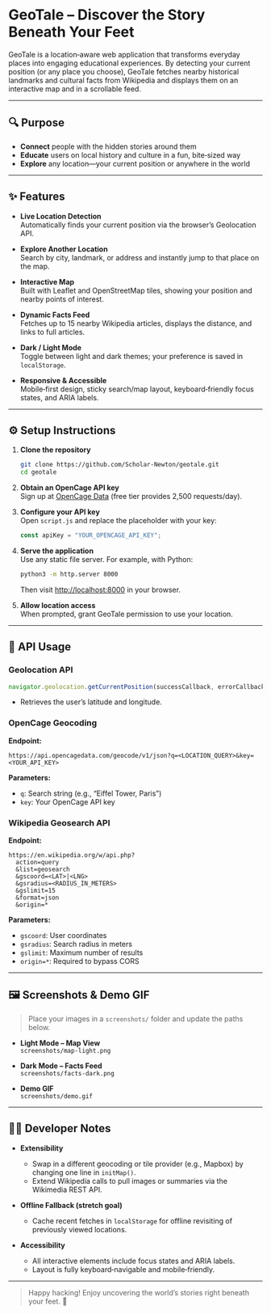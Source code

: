 # GeoTale – Discover the Story Beneath Your Feet

GeoTale is a location‑aware web application that transforms everyday places into engaging educational experiences. By detecting your current position (or any place you choose), GeoTale fetches nearby historical landmarks and cultural facts from Wikipedia and displays them on an interactive map and in a scrollable feed.

---

## 🔍 Purpose

- **Connect** people with the hidden stories around them  
- **Educate** users on local history and culture in a fun, bite‑sized way  
- **Explore** any location—your current position or anywhere in the world  

---

## ✨ Features

- **Live Location Detection**  
  Automatically finds your current position via the browser’s Geolocation API.

- **Explore Another Location**  
  Search by city, landmark, or address and instantly jump to that place on the map.

- **Interactive Map**  
  Built with Leaflet and OpenStreetMap tiles, showing your position and nearby points of interest.

- **Dynamic Facts Feed**  
  Fetches up to 15 nearby Wikipedia articles, displays the distance, and links to full articles.

- **Dark / Light Mode**  
  Toggle between light and dark themes; your preference is saved in `localStorage`.

- **Responsive & Accessible**  
  Mobile‑first design, sticky search/map layout, keyboard‑friendly focus states, and ARIA labels.

---

## ⚙️ Setup Instructions

1. **Clone the repository**  
   ```bash
   git clone https://github.com/Scholar-Newton/geotale.git
   cd geotale
   ```

2. **Obtain an OpenCage API key**  
   Sign up at [OpenCage Data](https://opencagedata.com) (free tier provides 2,500 requests/day).

3. **Configure your API key**  
   Open `script.js` and replace the placeholder with your key:
   ```js
   const apiKey = "YOUR_OPENCAGE_API_KEY";
   ```

4. **Serve the application**  
   Use any static file server. For example, with Python:
   ```bash
   python3 -m http.server 8000
   ```
   Then visit [http://localhost:8000](http://localhost:8000) in your browser.

5. **Allow location access**  
   When prompted, grant GeoTale permission to use your location.

---

## 📡 API Usage

### Geolocation API  
```js
navigator.geolocation.getCurrentPosition(successCallback, errorCallback);
```
- Retrieves the user’s latitude and longitude.

### OpenCage Geocoding  
**Endpoint:**  
```
https://api.opencagedata.com/geocode/v1/json?q=<LOCATION_QUERY>&key=<YOUR_API_KEY>
```  
**Parameters:**  
- `q`: Search string (e.g., “Eiffel Tower, Paris”)  
- `key`: Your OpenCage API key  

### Wikipedia Geosearch API  
**Endpoint:**  
```
https://en.wikipedia.org/w/api.php?
  action=query
  &list=geosearch
  &gscoord=<LAT>|<LNG>
  &gsradius=<RADIUS_IN_METERS>
  &gslimit=15
  &format=json
  &origin=*
```  
 **Parameters:**  
- `gscoord`: User coordinates  
- `gsradius`: Search radius in meters  
- `gslimit`: Maximum number of results  
- `origin=*`: Required to bypass CORS  

---

## 🖼️ Screenshots & Demo GIF

> Place your images in a `screenshots/` folder and update the paths below.

- **Light Mode – Map View**  
  `screenshots/map-light.png`

- **Dark Mode – Facts Feed**  
  `screenshots/facts-dark.png`

- **Demo GIF**  
  `screenshots/demo.gif`

---

## 👩‍💻 Developer Notes

- **Extensibility**  
  - Swap in a different geocoding or tile provider (e.g., Mapbox) by changing one line in `initMap()`.  
  - Extend Wikipedia calls to pull images or summaries via the Wikimedia REST API.

- **Offline Fallback (stretch goal)**  
  - Cache recent fetches in `localStorage` for offline revisiting of previously viewed locations.

- **Accessibility**  
  - All interactive elements include focus states and ARIA labels.  
  - Layout is fully keyboard‑navigable and mobile‑friendly.

---

> Happy hacking! Enjoy uncovering the world’s stories right beneath your feet. 🚀  
